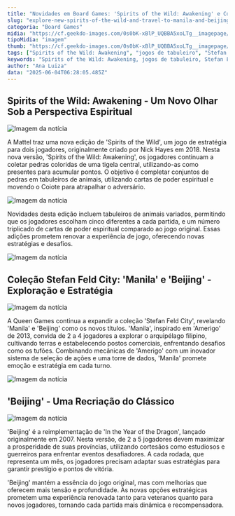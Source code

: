 ```yaml
---
title: "Novidades em Board Games: 'Spirits of the Wild: Awakening' e Coleção 'Stefan Feld City'"
slug: "explore-new-spirits-of-the-wild-and-travel-to-manila-and-beijing-with-stefan-feld"
categoria: "Board Games"
midia: "https://cf.geekdo-images.com/0s0bK-xBlP_UQBBA5xoLTg__imagepage/img/D81oWM7MntIS5nqqS-KMC35wK2A=/fit-in/900x600/filters:no_upscale():strip_icc()/pic8917073.png"
tipoMidia: "imagem"
thumb: "https://cf.geekdo-images.com/0s0bK-xBlP_UQBBA5xoLTg__imagepage/img/D81oWM7MntIS5nqqS-KMC35wK2A=/fit-in/900x600/filters:no_upscale():strip_icc()/pic8917073.png"
tags: ["Spirits of the Wild: Awakening", "jogos de tabuleiro", "Stefan Feld City Collection", "Manila", "Beijing", "Mattel", "Queen Games", "Nick Hayes", "estratégia", "board games"]
keywords: "Spirits of the Wild: Awakening, jogos de tabuleiro, Stefan Feld City Collection, Manila, Beijing, Mattel, Queen Games, Nick Hayes, estratégia, board games"
author: "Ana Luiza"
data: "2025-06-04T06:28:05.485Z"
---
```


## **Spirits of the Wild: Awakening - Um Novo Olhar Sob a Perspectiva Espiritual**

![Imagem da notícia](https://cf.geekdo-images.com/3x2kFEjL0qygSNU2w9T0qQ__imagepage/img/Oms2GqDDyAKRpXMjh53TtJzAS1k=/fit-in/900x600/filters:no_upscale():strip_icc()/pic5521767.jpg)

A Mattel traz uma nova edição de 'Spirits of the Wild', um jogo de estratégia para dois jogadores, originalmente criado por Nick Hayes em 2018. Nesta nova versão, 'Spirits of the Wild: Awakening', os jogadores continuam a coletar pedras coloridas de uma tigela central, utilizando-as como presentes para acumular pontos. O objetivo é completar conjuntos de pedras em tabuleiros de animais, utilizando cartas de poder espiritual e movendo o Coiote para atrapalhar o adversário.

![Imagem da notícia](https://cf.geekdo-images.com/ycsfl8Znk22RJoS9x8y6rA__imagepage/img/PicEkGVPkrWZlmK2q8_Xoa4AEi0=/fit-in/900x600/filters:no_upscale():strip_icc()/pic8843892.png)

Novidades desta edição incluem tabuleiros de animais variados, permitindo que os jogadores escolham cinco diferentes a cada partida, e um número triplicado de cartas de poder espiritual comparado ao jogo original. Essas adições prometem renovar a experiência de jogo, oferecendo novas estratégias e desafios.

![Imagem da notícia](https://cf.geekdo-images.com/CPTCRbcUGvW-gepKwTvjSg__imagepage/img/uR5iHSqjod8a-GUXPA-A00UaEUU=/fit-in/900x600/filters:no_upscale():strip_icc()/pic1824151.jpg)

## **Coleção Stefan Feld City: 'Manila' e 'Beijing' - Exploração e Estratégia**

![Imagem da notícia](https://cf.geekdo-images.com/4X3HUNl0WsJnTcJYi7bu9Q__imagepage/img/qcNBUysB2d2xof5TfWhiLIXBg5M=/fit-in/900x600/filters:no_upscale():strip_icc()/pic285822.jpg)

A Queen Games continua a expandir a coleção 'Stefan Feld City', revelando 'Manila' e 'Beijing' como os novos títulos. 'Manila', inspirado em 'Amerigo' de 2013, convida de 2 a 4 jogadores a explorar o arquipélago filipino, cultivando terras e estabelecendo postos comerciais, enfrentando desafios como os tufões. Combinando mecânicas de 'Amerigo' com um inovador sistema de seleção de ações e uma torre de dados, 'Manila' promete emoção e estratégia em cada turno.

![Imagem da notícia](https://cf.geekdo-images.com/Zks00-ulxDELq8XyUY8mgQ__imagepage/img/ckggfMzR37pV5dPwrUkEudL9TLE=/fit-in/900x600/filters:no_upscale():strip_icc()/pic8912763.png)

## **'Beijing' - Uma Recriação do Clássico**

![Imagem da notícia](https://cf.geekdo-images.com/0RwSr-IgeJwLjwJM1A1IWQ__imagepage/img/L742UuDIdaDbF1-GAjl8rlyWkM8=/fit-in/900x600/filters:no_upscale():strip_icc()/pic8912758.png)

'Beijing' é a reimplementação de 'In the Year of the Dragon', lançado originalmente em 2007. Nesta versão, de 2 a 5 jogadores devem maximizar a prosperidade de suas províncias, utilizando cortesãos como estudiosos e guerreiros para enfrentar eventos desafiadores. A cada rodada, que representa um mês, os jogadores precisam adaptar suas estratégias para garantir prestígio e pontos de vitória.

'Beijing' mantém a essência do jogo original, mas com melhorias que oferecem mais tensão e profundidade. As novas opções estratégicas prometem uma experiência renovada tanto para veteranos quanto para novos jogadores, tornando cada partida mais dinâmica e recompensadora.
